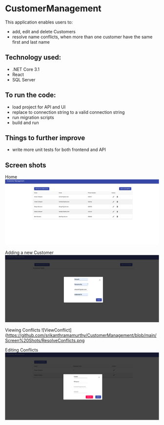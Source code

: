 # CustomerManagement

This application enables users to:
- add, edit and delete Customers
- resolve name conflicts, when more than one customer have the same first and last name

## Technology used:

* .NET Core 3.1
* React
* SQL Server

## To run the code:

* load project for API and UI
* replace to connection string to a valid connection string
* run migration scripts
* build and run


## Things to further improve

* write more unit tests for both frontend and API

## Screen shots
Home
![Home](https://github.com/srikanthramamurthy/CustomerManagement/blob/main/Screen%20Shots/AllCustomers.png)

Adding a new Customer
![Add Customers](https://github.com/srikanthramamurthy/CustomerManagement/blob/main/Screen%20Shots/AddCustomer.png)

Viewing Conflicts
![ViewConflict](https://github.com/srikanthramamurthy/CustomerManagement/blob/main/Screen%20Shots/ResolveConflicts.png

Editing Conflicts
![EditConflict](https://github.com/srikanthramamurthy/CustomerManagement/blob/main/Screen%20Shots/EditConflicts.png)
 
